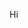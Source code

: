 <!---
![Metrics](https://github.com/unlimitedcoder2/unlimitedcoder2/blob/master/github-metrics.svg)
--->

Hi
